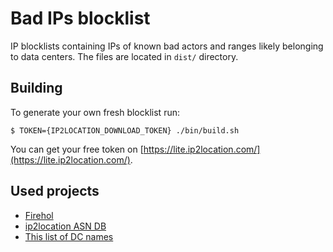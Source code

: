 # Bad IPs blocklist

IP blocklists containing IPs of known bad actors and ranges likely belonging to data centers.
The files are located in `dist/` directory.

## Building
To generate your own fresh blocklist run:
```shell script
$ TOKEN={IP2LOCATION_DOWNLOAD_TOKEN} ./bin/build.sh
```

You can get your free token on [https://lite.ip2location.com/](https://lite.ip2location.com/).  

## Used projects

* [Firehol](https://github.com/firehol/blocklist-ipsets)
* [ip2location ASN DB](https://lite.ip2location.com/database/ip-asn)
* [This list of DC names](https://udger.com/resources/datacenter-list)